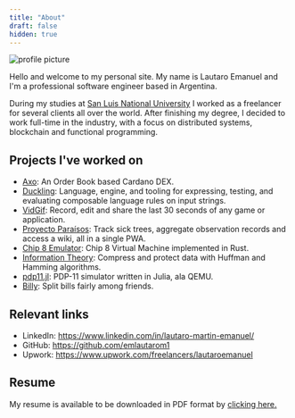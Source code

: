 ```yaml
---
title: "About"
draft: false
hidden: true
---
```


![profile picture](/images/me.jpg)

Hello and welcome to my personal site. My name is Lautaro Emanuel and I'm a professional software engineer based in Argentina.

During my studies at [San Luis National University](http://www.unsl.edu.ar/)  I worked as a freelancer for several clients all over the world. After finishing my degree, I decided to work full-time in the industry, with a focus on distributed systems, blockchain and functional programming.

## Projects I've worked on

- [Axo](https://www.axo.trade/): An Order Book based Cardano DEX.
- [Duckling](https://github.com/facebook/duckling): Language, engine, and tooling for expressing, testing, and evaluating composable language rules on input strings.
- [VidGif](https://play.google.com/store/apps/details?id=com.migamake.vidgif): Record, edit and share the last 30 seconds of any game or application.
- [Proyecto Paraísos](https://github.com/emlautarom1/ProyectoParaisos): Track sick trees, aggregate observation records and access a wiki, all in a single PWA.
- [Chip 8 Emulator](https://github.com/emlautarom1/Chip_8): Chip 8 Virtual Machine implemented in Rust.
- [Information Theory](https://github.com/emlautarom1/InformationTheory): Compress and protect data with Huffman and Hamming algorithms.
- [pdp11.jl](https://github.com/emlautarom1/pdp11.jl): PDP-11 simulator written in Julia, ala QEMU.
- [Billy](https://github.com/emlautarom1/Billy): Split bills fairly among friends.

## Relevant links

- LinkedIn: https://www.linkedin.com/in/lautaro-martin-emanuel/
- GitHub: https://github.com/emlautarom1
- Upwork: https://www.upwork.com/freelancers/lautaroemanuel

## Resume

My resume is available to be downloaded in PDF format by [clicking here.](https://docs.google.com/document/d/13RWwy4Q4jr85SH-EqhPKaFNrS8LU1xjUZ3loV13ATjQ/export?format=pdf)
